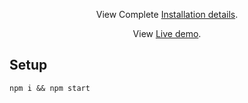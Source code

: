 
<p align="center">
  View Complete <a href="https://github.com/Parwati076/G-3-weather-app-react-demo-project/tree/main">Installation details</a>.
 </p>
 <p align="center">
  View <a href="https://github.com/Parwati076/G-3-weather-app-react-demo-project/tree/main">Live demo</a>.
 </p>

## Setup

```
npm i && npm start
```

